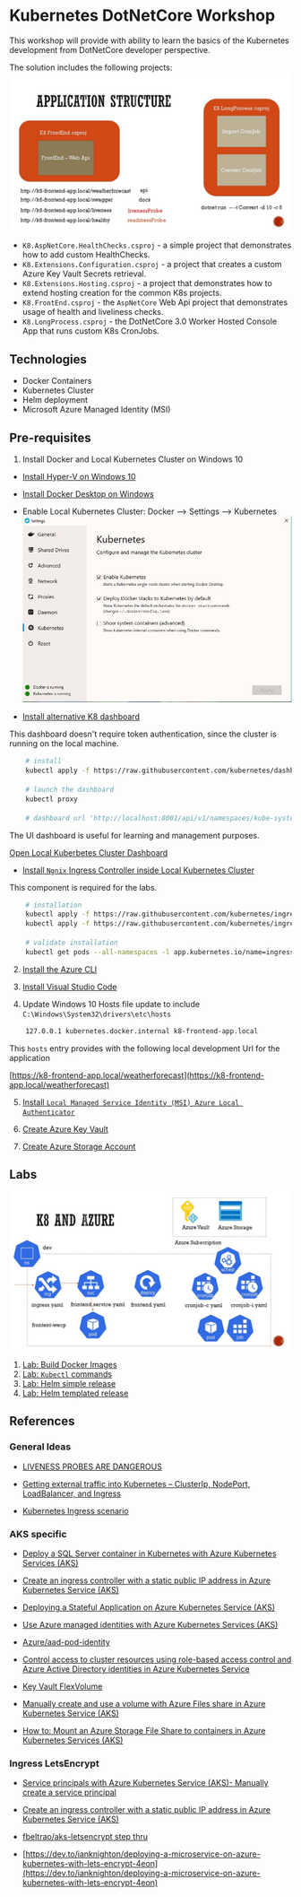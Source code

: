 # Kubernetes DotNetCore Workshop

This workshop will provide with ability to learn the basics of the Kubernetes development from DotNetCore developer perspective.

The solution includes the following projects:
![Application layout](./docs/img/app-diagram.jpg)

- `K8.AspNetCore.HealthChecks.csproj` - a simple project that demonstrates how to add custom HealthChecks.
- `K8.Extensions.Configuration.csproj` - a project that creates a custom Azure Key Vault Secrets retrieval.
- `K8.Extensions.Hosting.csproj` - a project that demonstrates how to extend hosting creation for the common K8s projects.
- `K8.FrontEnd.csproj` - the `AspNetCore` Web Api project that demonstrates usage of health and liveliness checks.
- `K8.LongProcess.csproj` - the DotNetCore 3.0 Worker Hosted Console App that runs custom K8s CronJobs.

## Technologies

- Docker Containers
- Kubernetes Cluster
- Helm deployment
- Microsoft Azure Managed Identity (MSI)

## Pre-requisites

1. Install Docker and Local Kubernetes Cluster on Windows 10

- [Install Hyper-V on Windows 10](https://docs.microsoft.com/en-us/virtualization/hyper-v-on-windows/quick-start/enable-hyper-v)

- [Install Docker Desktop on Windows](https://docs.docker.com/docker-for-windows/install/)

- Enable Local Kubernetes Cluster: Docker --> Settings --> Kubernetes
![Windows 10 Kubernetes local cluster](./docs/img/win10-docker-k8s-local-cluster.jpg)

- [Install alternative K8 dashboard](https://github.com/kubernetes/dashboard/releases/tag/v1.10.1)

This dashboard doesn't require token authentication, since the cluster is running on the local machine.

```bash
    # install
    kubectl apply -f https://raw.githubusercontent.com/kubernetes/dashboard/v1.10.1/src/deploy/alternative/kubernetes-dashboard.yaml

    # launch the dashboard
    kubectl proxy

    # dashboard url 'http://localhost:8001/api/v1/namespaces/kube-system/services/http:kubernetes-dashboard:/proxy/#!/overview?namespace=default'
```

The UI dashboard is useful for learning and management purposes.

[Open Local Kuberbetes Cluster Dashboard](http://localhost:8001/api/v1/namespaces/kube-system/services/http:kubernetes-dashboard:/proxy/#!/overview?namespace=default)

- [Install `Ngnix` Ingress Controller inside Local Kubernetes Cluster](https://kubernetes.github.io/ingress-nginx/deploy/#docker-for-mac)

This component is required for the labs.

```bash
    # installation
    kubectl apply -f https://raw.githubusercontent.com/kubernetes/ingress-nginx/master/deploy/static/mandatory.yaml
    kubectl apply -f https://raw.githubusercontent.com/kubernetes/ingress-nginx/master/deploy/static/provider/cloud-generic.yaml

    # validate installation
    kubectl get pods --all-namespaces -l app.kubernetes.io/name=ingress-nginx --watch
```

2. [Install the Azure CLI](https://docs.microsoft.com/en-us/cli/azure/install-azure-cli?view=azure-cli-latest)

3. [Install Visual Studio Code](https://code.visualstudio.com/insiders/)

4. Update Windows 10 Hosts file update to include `C:\Windows\System32\drivers\etc\hosts`

```txt
    127.0.0.1 kubernetes.docker.internal k8-frontend-app.local
```

This `hosts` entry provides with the following local development Url for the application

[https://k8-frontend-app.local/weatherforecast](https://k8-frontend-app.local/weatherforecast)

5. [Install `Local Managed Service Identity (MSI) Azure Local Authenticator`](./docs/azure-vault.md)

6. [Create Azure Key Vault](https://docs.microsoft.com/en-us/cli/azure/keyvault?view=azure-cli-latest#az-keyvault-create)

7. [Create Azure Storage Account](./docs/azure-storage.md)



## Labs
![K8 Cluster and Azure Resources](./docs/img/k8-azure-diagram.jpg)

1. [Lab: Build Docker Images](./docs/docker.md)
2. [Lab: `Kubectl` commands](./docs/kubectl.md)
3. [Lab:  Helm simple release](./docs/helm-simple.md)
4. [Lab:  Helm templated release](./docs/helm-templated.md)

## References

### General Ideas

- [LIVENESS PROBES ARE DANGEROUS](https://srcco.de/posts/kubernetes-liveness-probes-are-dangerous.html)

- [Getting external traffic into Kubernetes – ClusterIp, NodePort, LoadBalancer, and Ingress](https://www.ovh.com/blog/getting-external-traffic-into-kubernetes-clusterip-nodeport-loadbalancer-and-ingress/)

- [Kubernetes Ingress scenario](https://codeburst.io/replicate-kubernetes-ingress-locally-with-docker-compose-2872e650af6b)

### AKS specific

- [Deploy a SQL Server container in Kubernetes with Azure Kubernetes Services (AKS)](https://docs.microsoft.com/en-us/sql/linux/tutorial-sql-server-containers-kubernetes?view=sql-server-ver15)

- [Create an ingress controller with a static public IP address in Azure Kubernetes Service (AKS)](https://docs.microsoft.com/en-us/azure/aks/ingress-static-ip)

- [Deploying a Stateful Application on Azure Kubernetes Service (AKS)](https://blog.risingstack.com/deploying-a-stateful-application-on-azure-kubernetes-service-aks/)

- [Use Azure managed identities with Azure Kubernetes Services (AKS)](https://blog.jcorioland.io/archives/2018/09/05/azure-aks-active-directory-managed-identities.html)

- [Azure/aad-pod-identity](https://github.com/Azure/aad-pod-identity)

- [Control access to cluster resources using role-based access control and Azure Active Directory identities in Azure Kubernetes Service](https://docs.microsoft.com/en-us/azure/aks/azure-ad-rbac)

- [Key Vault FlexVolume](https://github.com/Azure/kubernetes-keyvault-flexvol)

- [Manually create and use a volume with Azure Files share in Azure Kubernetes Service (AKS)](https://docs.microsoft.com/en-us/azure/aks/azure-files-volume)

- [How to: Mount an Azure Storage File Share to containers in Azure Kubernetes Services (AKS)](https://zimmergren.net/mount-an-azure-storage-file-share-to-deployments-in-azure-kubernetes-services-aks/)

### Ingress LetsEncrypt

- [Service principals with Azure Kubernetes Service (AKS)- Manually create a service principal](https://docs.microsoft.com/en-us/azure/aks/kubernetes-service-principal#manually-create-a-service-principal)

- [Create an ingress controller with a static public IP address in Azure Kubernetes Service (AKS)](https://docs.microsoft.com/en-us/azure/aks/ingress-static-ip)

- [fbeltrao/aks-letsencrypt step thru](https://github.com/fbeltrao/aks-letsencrypt/blob/master/install-nginx-ingress.md)

- [https://dev.to/ianknighton/deploying-a-microservice-on-azure-kubernetes-with-lets-encrypt-4eon](https://dev.to/ianknighton/deploying-a-microservice-on-azure-kubernetes-with-lets-encrypt-4eon)